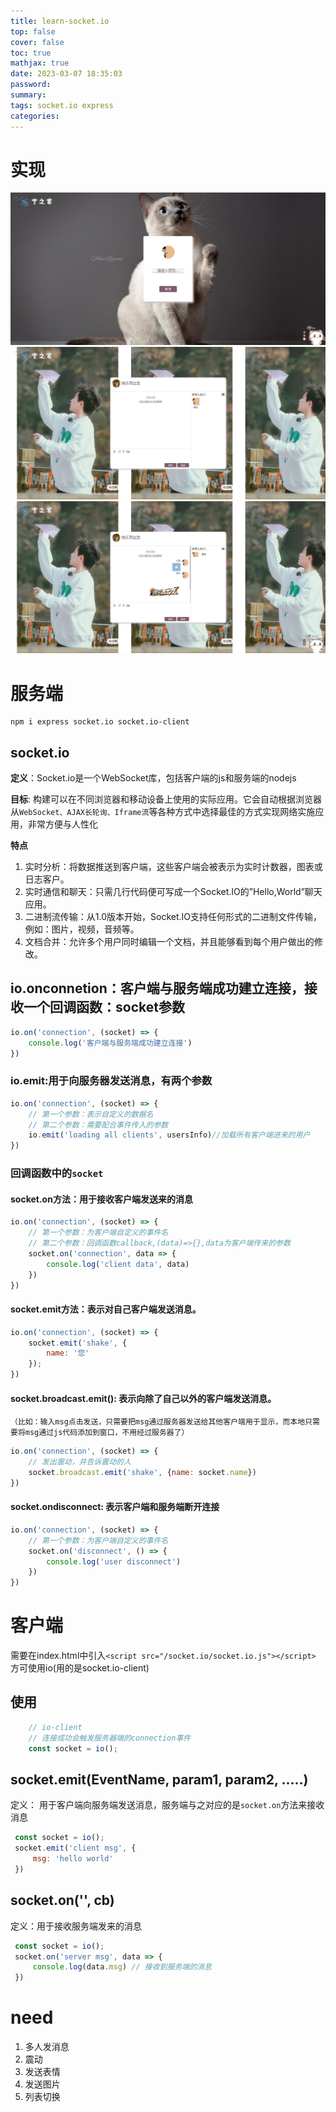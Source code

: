 ```yaml
---
title: learn-socket.io
top: false
cover: false
toc: true
mathjax: true
date: 2023-03-07 18:35:03
password:
summary:
tags: socket.io express
categories:
---
```

# 实现
![img.png](img.png)
![img_1.png](img_1.png)
![img_2.png](img_2.png)
# 服务端
    npm i express socket.io socket.io-client
## socket.io
**定义**：Socket.io是一个WebSocket库，包括客户端的js和服务端的nodejs

**目标**: 构建可以在不同浏览器和移动设备上使用的实际应用。它会自动根据浏览器从`WebSocket、AJAX长轮询、Iframe流`等各种方式中选择最佳的方式实现网络实施应用，非常方便与人性化

**特点**
1. 实时分析：将数据推送到客户端，这些客户端会被表示为实时计数器，图表或日志客户。
2. 实时通信和聊天：只需几行代码便可写成一个Socket.IO的”Hello,World”聊天应用。
3. 二进制流传输：从1.0版本开始，Socket.IO支持任何形式的二进制文件传输，例如：图片，视频，音频等。
4. 文档合并：允许多个用户同时编辑一个文档，并且能够看到每个用户做出的修改。

## io.onconnetion：客户端与服务端成功建立连接，接收一个回调函数：socket参数
```js
io.on('connection', (socket) => {
    console.log('客户端与服务端成功建立连接')
})
```
### io.emit:用于向服务器发送消息，有两个参数
```js
io.on('connection', (socket) => {
    // 第一个参数：表示自定义的数据名
    // 第二个参数：需要配合事件传入的参数
    io.emit('loading all clients', usersInfo)//加载所有客户端进来的用户
})
```
### 回调函数中的`socket`
#### socket.on方法：用于接收客户端发送来的消息
```js
io.on('connection', (socket) => {
    // 第一个参数：为客户端自定义的事件名
    // 第二个参数：回调函数callback,(data)=>{},data为客户端传来的参数
    socket.on('connection', data => {
        console.log('client data', data)
    })
})
```
#### socket.emit方法：表示对自己客户端发送消息。
```js
io.on('connection', (socket) => {
    socket.emit('shake', {
        name: '您'
    });
})
```

#### socket.broadcast.emit(): 表示向除了自己以外的客户端发送消息。
    （比如：输入msg点击发送，只需要把msg通过服务器发送给其他客户端用于显示，而本地只需要将msg通过js代码添加到窗口，不用经过服务器了）
```js
io.on('connection', (socket) => {
    // 发出震动，并告诉震动的人
    socket.broadcast.emit('shake', {name: socket.name})
})
```

#### socket.ondisconnect: 表示客户端和服务端断开连接
```js
io.on('connection', (socket) => {
    // 第一个参数：为客户端自定义的事件名
    socket.on('disconnect', () => {
        console.log('user disconnect')
    })
})
```

# 客户端
需要在index.html中引入`<script src="/socket.io/socket.io.js"></script>` 方可使用io(用的是socket.io-client)

## 使用
```js
    // io-client
    // 连接成功会触发服务器端的connection事件
    const socket = io(); 
```
## socket.emit(EventName, param1, param2, …..)
定义： 用于客户端向服务端发送消息，服务端与之对应的是`socket.on`方法来接收消息
```js
 const socket = io();
 socket.emit('client msg', {
     msg: 'hello world'
 })
```
## socket.on('', cb)
定义：用于接收服务端发来的消息
```js
 const socket = io();
 socket.on('server msg', data => {
     console.log(data.msg) // 接收到服务端的消息
 })
```





# need
1. 多人发消息
2. 震动
3. 发送表情
4. 发送图片
5. 列表切换


